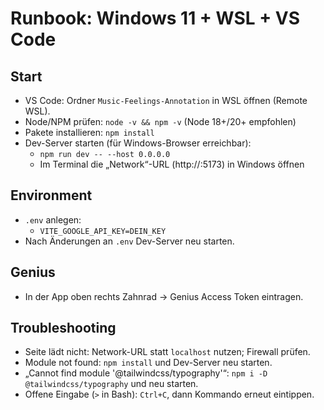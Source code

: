 # Runbook: Windows 11 + WSL + VS Code

## Start
- VS Code: Ordner `Music-Feelings-Annotation` in WSL öffnen (Remote WSL).
- Node/NPM prüfen: `node -v && npm -v` (Node 18+/20+ empfohlen)
- Pakete installieren: `npm install`
- Dev-Server starten (für Windows-Browser erreichbar):
  - `npm run dev -- --host 0.0.0.0`
  - Im Terminal die „Network“-URL (http://<ip>:5173) in Windows öffnen

## Environment
- `.env` anlegen:
  - `VITE_GOOGLE_API_KEY=DEIN_KEY`
- Nach Änderungen an `.env` Dev-Server neu starten.

## Genius
- In der App oben rechts Zahnrad → Genius Access Token eintragen.

## Troubleshooting
- Seite lädt nicht: Network-URL statt `localhost` nutzen; Firewall prüfen.
- Module not found: `npm install` und Dev-Server neu starten.
- „Cannot find module '@tailwindcss/typography'“: `npm i -D @tailwindcss/typography` und neu starten.
- Offene Eingabe (`>` in Bash): `Ctrl+C`, dann Kommando erneut eintippen.

